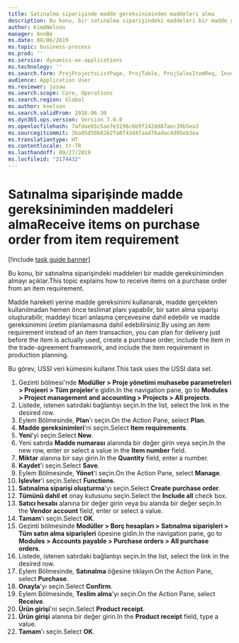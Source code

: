 ```yaml
---
title: Satınalma siparişinde madde gereksiniminden maddeleri alma
description: Bu konu, bir satınalma siparişindeki maddeleri bir madde gereksiniminden almayı açıklar.
author: KimANelson
manager: AnnBe
ms.date: 08/06/2019
ms.topic: business-process
ms.prod: ''
ms.service: dynamics-ax-applications
ms.technology: ''
ms.search.form: ProjProjectsListPage, ProjTable, ProjSalesItemReq, InventItemIdLookupSimple, PurchCreateFromSalesOrder, VendAccountItemLookup, PurchTable, PurchEditLines
audience: Application User
ms.reviewer: josaw
ms.search.scope: Core, Operations
ms.search.region: Global
ms.author: knelson
ms.search.validFrom: 2016-06-30
ms.dyn365.ops.version: Version 7.0.0
ms.openlocfilehash: 7afdae65c5ae7e3196c6b9f142dd87aec39b5ea3
ms.sourcegitcommit: 3ba95d50b8262fa0f43d4faad76adac4d05eb3ea
ms.translationtype: HT
ms.contentlocale: tr-TR
ms.lasthandoff: 09/27/2019
ms.locfileid: "2174432"
---
```

# <a name="receive-items-on-purchase-order-from-item-requirement"></a><span data-ttu-id="8788c-103">Satınalma siparişinde madde gereksiniminden maddeleri alma</span><span class="sxs-lookup"><span data-stu-id="8788c-103">Receive items on purchase order from item requirement</span></span>

[!include [task guide banner](../../includes/task-guide-banner.md)]

<span data-ttu-id="8788c-104">Bu konu, bir satınalma siparişindeki maddeleri bir madde gereksiniminden almayı açıklar.</span><span class="sxs-lookup"><span data-stu-id="8788c-104">This topic explains how to receive items on a purchase order from an item requirement.</span></span>

<span data-ttu-id="8788c-105">Madde hareketi yerine madde gereksinimi kullanarak, madde gerçekten kullanılmadan hemen önce teslimat planı yapabilir, bir satın alma siparişi oluşturabilir, maddeyi ticari anlaşma çerçevesine dahil edebilir ve madde gereksinimini üretim planlamasına dahil edebilirsiniz.</span><span class="sxs-lookup"><span data-stu-id="8788c-105">By using an item requirement instead of an item transaction, you can plan for delivery just before the item is actually used, create a purchase order, include the item in the trade-agreement framework, and include the item requirement in production planning.</span></span> 

<span data-ttu-id="8788c-106">Bu görev, USSI veri kümesini kullanır.</span><span class="sxs-lookup"><span data-stu-id="8788c-106">This task uses the USSI data set.</span></span>

1. <span data-ttu-id="8788c-107">Gezinti bölmesi'nde **Modüller > Proje yönetimi muhasebe parametreleri > Projeeri > Tüm projeler**'e gidin.</span><span class="sxs-lookup"><span data-stu-id="8788c-107">In the navigation pane, go to **Modules > Project management and accounting > Projects > All projects**.</span></span>
2. <span data-ttu-id="8788c-108">Listede, istenen satırdaki bağlantıyı seçin.</span><span class="sxs-lookup"><span data-stu-id="8788c-108">In the list, select the link in the desired row.</span></span>
3. <span data-ttu-id="8788c-109">Eylem Bölmesinde, **Plan**'ı seçin.</span><span class="sxs-lookup"><span data-stu-id="8788c-109">On the Action Pane, select **Plan**.</span></span>
4. <span data-ttu-id="8788c-110">**Madde gereksinimleri**'ni seçin.</span><span class="sxs-lookup"><span data-stu-id="8788c-110">Select **Item requirements**.</span></span>
5. <span data-ttu-id="8788c-111">**Yeni**'yi seçin.</span><span class="sxs-lookup"><span data-stu-id="8788c-111">Select **New**.</span></span>
6. <span data-ttu-id="8788c-112">Yeni satırda **Madde numarası** alanında bir değer girin veya seçin.</span><span class="sxs-lookup"><span data-stu-id="8788c-112">In the new row, enter or select a value in the **Item number** field.</span></span>
7. <span data-ttu-id="8788c-113">**Miktar** alanına bir sayı girin.</span><span class="sxs-lookup"><span data-stu-id="8788c-113">In the **Quantity** field, enter a number.</span></span>
8. <span data-ttu-id="8788c-114">**Kaydet**'i seçin.</span><span class="sxs-lookup"><span data-stu-id="8788c-114">Select **Save**.</span></span>
9. <span data-ttu-id="8788c-115">Eylem Bölmesinde, **Yönet**'i seçin.</span><span class="sxs-lookup"><span data-stu-id="8788c-115">On the Action Pane, select **Manage**.</span></span>
10. <span data-ttu-id="8788c-116">**İşlevler**'i seçin.</span><span class="sxs-lookup"><span data-stu-id="8788c-116">Select **Functions**.</span></span>
11. <span data-ttu-id="8788c-117">**Satınalma siparişi oluşturma**'yı seçin.</span><span class="sxs-lookup"><span data-stu-id="8788c-117">Select **Create purchase order**.</span></span>
12. <span data-ttu-id="8788c-118">**Tümünü dahil et** onay kutusunu seçin.</span><span class="sxs-lookup"><span data-stu-id="8788c-118">Select the **Include all** check box.</span></span>
13. <span data-ttu-id="8788c-119">**Satıcı hesabı** alanına bir değer girin veya bu alanda bir değer seçin.</span><span class="sxs-lookup"><span data-stu-id="8788c-119">In the **Vendor account** field, enter or select a value.</span></span>
14. <span data-ttu-id="8788c-120">**Tamam**'ı seçin.</span><span class="sxs-lookup"><span data-stu-id="8788c-120">Select **OK**.</span></span>
15. <span data-ttu-id="8788c-121">Gezinti bölmesinde **Modüller > Borç hesapları > Satınalma siparişleri > Tüm satın alma siparişleri** öpesine gidin.</span><span class="sxs-lookup"><span data-stu-id="8788c-121">In the navigation pane, go to **Modules > Accounts payable > Purchase orders > All purchase orders**.</span></span>
16. <span data-ttu-id="8788c-122">Listede, istenen satırdaki bağlantıyı seçin.</span><span class="sxs-lookup"><span data-stu-id="8788c-122">In the list, select the link in the desired row.</span></span>
17. <span data-ttu-id="8788c-123">Eylem Bölmesinde, **Satınalma** öğesine tıklayın.</span><span class="sxs-lookup"><span data-stu-id="8788c-123">On the Action Pane, select **Purchase**.</span></span>
18. <span data-ttu-id="8788c-124">**Onayla**'yı seçin.</span><span class="sxs-lookup"><span data-stu-id="8788c-124">Select **Confirm**.</span></span>
19. <span data-ttu-id="8788c-125">Eylem Bölmesinde, **Teslim alma**'yı seçin.</span><span class="sxs-lookup"><span data-stu-id="8788c-125">On the Action Pane, select **Receive**.</span></span>
20. <span data-ttu-id="8788c-126">**Ürün girişi**'ni seçin.</span><span class="sxs-lookup"><span data-stu-id="8788c-126">Select **Product receipt**.</span></span>
21. <span data-ttu-id="8788c-127">**Ürün girişi** alanına bir değer girin.</span><span class="sxs-lookup"><span data-stu-id="8788c-127">In the **Product receipt** field, type a value.</span></span>
22. <span data-ttu-id="8788c-128">**Tamam**'ı seçin.</span><span class="sxs-lookup"><span data-stu-id="8788c-128">Select **OK**.</span></span>

